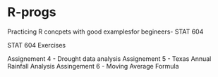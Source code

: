 # R-progs
Practicing R concpets with good examplesfor begineers- STAT 604 


STAT 604 Exercises


Assignement 4 - Drought data analysis
Assignement 5 - Texas Annual Rainfall Analysis
Assingement 6 - Moving Average Formula
